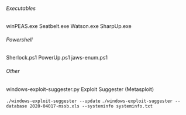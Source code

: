 ###### Executables
winPEAS.exe
Seatbelt.exe
Watson.exe
SharpUp.exe

###### Powershell
Sherlock.ps1
PowerUp.ps1
jaws-enum.ps1

###### Other
windows-exploit-suggester.py
Exploit Suggester (Metasploit)

`./windows-exploit-suggester --update`
`./windows-exploit-suggester --database 2020-04017-mssb.xls --systeminfo systeminfo.txt`